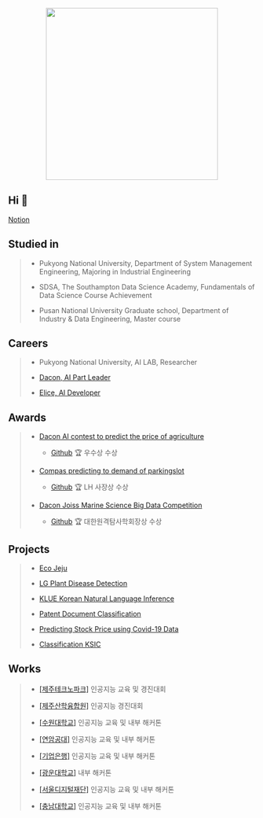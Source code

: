 <p align="center"><img src="https://github.com/jungsungmoon/jungsungmoon/blob/main/KakaoTalk_20220214_152219272.jpg" height="350" /></p>

## Hi 👋
[Notion](https://moonsworkspace.notion.site/moonsworkspace/Moon-s-Workspace-9506b0b6ca234f94b95153edafdc86c9)

## Studied in
> - Pukyong National University, Department of System Management Engineering, Majoring in Industrial Engineering
>
> - SDSA, The Southampton Data Science Academy, Fundamentals of Data Science Course Achievement
> 
> - Pusan National University Graduate school, Department of Industry & Data Engineering, Master course


## Careers
> - Pukyong National University, AI LAB, Researcher
>
> - [Dacon, AI Part Leader](https://dacon.io/myprofile/429567/home)
> 
> - [Elice, AI Developer](https://elice.io/)

## Awards
> - [Dacon AI contest to predict the price of agriculture](https://dacon.io/competitions/official/235801/overview/description)
> 
>   - [Github](https://github.com/jungsungmoon/nongsan) 🏆 우수상 수상 
> - [Compas predicting to demand of parkingslot](https://compas.lh.or.kr/subj/competition/info?subjNo=SBJ_2107_003#)
> 
>   - [Github](https://github.com/jungsungmoon/parkingslot) 🏆 LH 사장상 수상 
> - [Dacon Joiss Marine Science Big Data Competition](https://dacon.io/competitions/official/235793/overview/description)
> 
>   - [Github](https://github.com/jungsungmoon/joiss) 🏆 대한원격탐사학회장상 수상 

## Projects
> - [Eco Jeju](https://github.com/jungsungmoon/ecojeju)
> 
> - [LG Plant Disease Detection](https://github.com/jungsungmoon/lg_farm)
> 
> - [KLUE Korean Natural Language Inference](https://github.com/jungsungmoon/KLUE)
> 
> - [Patent Document Classification](https://github.com/jungsungmoon/kobert_ipc_classification)
> 
> - [Predicting Stock Price using Covid-19 Data](https://github.com/jungsungmoon/stock_price)
> 
> - [Classification KSIC](https://github.com/jungsungmoon/SANUP)

## Works
> - [[제주테크노파크]](https://dacon.io/competitions/official/235985/overview/description) 인공지능 교육 및 경진대회
>
> - [[제주산학융합원]](https://dacon.io/competitions/official/236012/overview/description) 인공지능 경진대회
>
> - [[수원대학교]](https://dacon.io/competitions/open/235934/overview/description) 인공지능 교육 및 내부 해커톤
>
> - [[연암공대]](https://dacon.io/competitions/official/236001/overview/description) 인공지능 교육 및 내부 해커톤
>
> - [[기업은행]](https://dacon.io/competitions/official/235994/overview/description) 인공지능 교육 및 내부 해커톤
>
> - [[광운대학교]](https://dacon.io/competitions/official/235988/overview/description) 내부 해커톤
>
> - [[서울디지털재단]](https://dacon.io/competitions/official/235966/overview/description) 인공지능 교육 및 내부 해커톤
>
> - [[충남대학교]](https://dacon.io/competitions/official/236010/overview/description) 인공지능 교육 및 내부 해커톤
